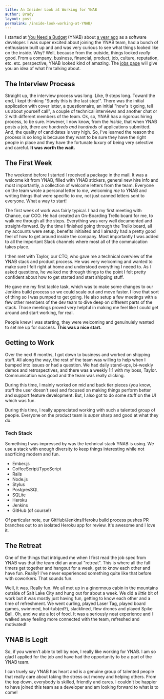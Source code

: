 ```yaml
---
title: An Insider Look at Working for YNAB
author: Brady
layout: post
permalink: /inside-look-working-at-YNAB/
---
```

I started at [You Need a Budget](http://www.geekytidbits.com/joining-you-need-a-budget/) (YNAB) about [a year ago](http://www.geekytidbits.com/joining-you-need-a-budget/) as a software developer.  I was super excited about joining the YNAB team, had a bunch of enthusiasm built up and and was very curious to see what things looked like on the inside.  Why?  Well, because from the outside, things looked _really_ good.  From a company, business, financial, product, job, culture, reputation, etc. etc. perspective, YNAB looked kind of amazing.  The [jobs page](http://www.youneedabudget.com/jobs) will give you an idea of what I'm talking about.

## The Interview Process
Straight up, the interview process was long.  Like, 9 steps long.  Toward the end, I kept thinking "Surely this is the last step!".  There was the initial application with cover letter, a questionnaire, an initial "how's it going, tell us about yourself call", a couple of technical interviews and another chat or 2 with different members of the team.  Ok, so, YNAB has a rigorous hiring process, to be sure.  However, I now know, from the _inside_, that when YNAB posts a job, there are _hundreds and hundreds_ of applications submitted.  And, the quality of candidates is very high.  So, I've learned the reason the process is so long is because they want to be sure they have the right people in place and they have the fortunate luxury of being very selective and careful.  **It was worth the wait.**

## The First Week
The weekend before I started I received a package in the mail.  It was a welcome kit from YNAB, filled with YNAB stickers, general new hire info and most importantly, a collection of welcome letters from the team.  Everyone on the team wrote a personal letter to _me_, welcoming _me_ to YNAB and writing things that were specific to _me_, not just canned letters sent to everyone.  What a way to start!

The first week of work was fairly typical.  I had my first meeting with Chance, our COO.  He had created an On-Boarding Trello board for me, to walk me through all the steps.  Everything was very well documented and straight-forward.  By the time I finished going through the Trello board, all my accounts were setup, benefits initiaited and I already had a pretty good feel of how to get around inside the company.  Most importantly I was added to all the important Slack channels where most all of the commuication takes place.

I then met with Taylor, our CTO, who gave me a technical overview of the YNAB stack and product process.  He was very welcoming and wanted to make sure I felt right at home and understood everything I neeed to.  As I asked questions, he walked me through things to the point I felt pretty confident about how to get started and start shipping stuff.

He gave me my first tackle task, which was to make some changes to our Jenkins build process so we could scale out and move faster.  I love that sort of thing so I was pumped to get going.  He also setup a few meetings with a few other members of the dev team to dive deep on different parts of the stack.  Those meetings proved very helpful in making me feel like I could get around and start working, for real.

People knew I was starting, they were welcoming and genuinuiely wanted to set me up for success.  **This was a nice start.**

## Getting to Work
Over the next 6 months, I got down to business and worked on shipping stuff.  All along the way, the rest of the team was willing to help when I bumped into issues or had a question.  We had daily stand-ups, bi-weekly demos and retrospectives, and there was a weekly 1:1 with my boss, Taylor.  Communication was good and the team was really clicking.

During this time, I mainly worked on mid and back tier pieces (you know, stuff the user doesn't see) and focused on making things perform better and support feature development.  But, I also got to do some stuff on the UI which was fun.

During this time, I really appreciated working with such a talented group of people.  Everyone on the product team is _super_ sharp and good at what they do.

### Tech Stack
Something I was impressed by was the technical stack YNAB is using.  We use a stack with enough diversity to keep things interesting while not sacrficing modern and fun.

- Ember.js
- CoffeeScript/TypeScript 
- Rails
- Node.js
- Stylus
- PostgresSQL
- SQLite
- Heroku
- Jenkins
- GitHub (of course!)

Of particular note, our GitHub/Jenkins/Heroku build process pushes PR branches out to an isolated Heroku app for review.  It's awesome and I love it.

## The Retreat
One of the things that intrigued me when I first read the job spec from YNAB was that the team did an annual "retreat".  This is where all the full timers get together and hangout for a week, get to know each other and have fun.  Really?  I've never experienced something quite like that before with coworkers.  That sounds fun.

Well, it was.  Really fun.  We all met up in a ginormous cabin in the mountains outside of Salt Lake City and hung out for about a week.  We did a _little_ bit of work but it was mostly just having fun, getting to know each other and a time of refreshment.  We went curling, played Laser Tag, played board games, swimmed, hot-tub(ed?), slacklined, flew drones and played Spike Ball.  Oh, and we ate a lot of food.  It was a seriously neat experience and I walked away feeling more connected with the team, refreshed and motivated!

## YNAB is Legit
So, if you weren't able to tell by now, I really like working for YNAB.  I am so glad I applied for the job and have had the opportunity to be a part of the YNAB team.

I can truely say YNAB has heart and is a genuine group of talented people that really care about taking the stress out money and helping others.  From the top down, everybody is skilled, friendly and cares.  I couldn't be happier to have joined this team as a developer and am looking forward to what is to come!
